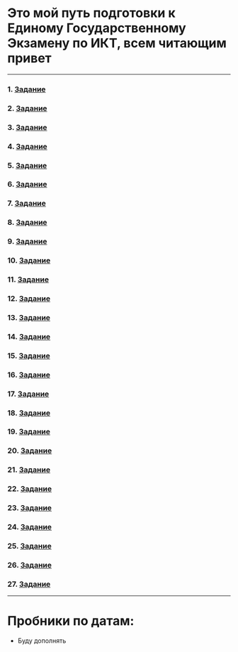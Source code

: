 # Это мой путь подготовки к Единому Государственному Экзамену по ИКТ, всем читающим привет

---

### 1. [Задание](/1/1.md)
### 2. [Задание](/2/2.md)
### 3. [Задание](/3/3.md)
### 4. [Задание](/4/4.md)
### 5. [Задание](/5/5.md)
### 6. [Задание](/6/6.md)
### 7. [Задание](/7/7.md)
### 8. [Задание](/8/8.md)
### 9. [Задание](/9/9.md)
### 10. [Задание](/10/10.md)
### 11. [Задание](/11/11.md)
### 12. [Задание](/12/12.md)
### 13. [Задание](/13/13.md)
### 14. [Задание](/14/14.md)
### 15. [Задание](/15/15.md)
### 16. [Задание](/16/16.md)
### 17. [Задание](/17/17.md)
### 18. [Задание](/18/18.md)
### 19. [Задание](/19/19.md)
### 20. [Задание](/20/20.md)
### 21. [Задание](/21/21.md)
### 22. [Задание](/22/22.md)
### 23. [Задание](/23/23.md)
### 24. [Задание](/24/24.md)
### 25. [Задание](/25/25.md)
### 26. [Задание](/26/26.md)
### 27. [Задание](/27/27.md)

---

# Пробники по датам: 

- Буду дополнять
